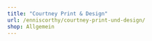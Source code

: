 ```yaml
---
title: "Courtney Print & Design"
url: /enniscorthy/courtney-print-und-design/
shop: Allgemein
---
```

